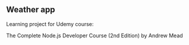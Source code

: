 ## Weather appLearning project for Udemy course:The Complete Node.js Developer Course (2nd Edition) by Andrew Mead 
 
